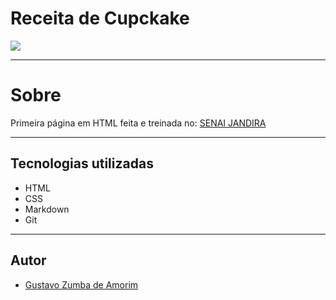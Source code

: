 # Receita de Cupckake

![](./Captura%20de%20Tela%202024-09-06%20às%2017.14.40.png)

---

# Sobre
Primeira página em HTML feita e treinada no: [SENAI JANDIRA](https://sp.senai.br/unidade/jandira/) 

___

## Tecnologias utilizadas
- HTML
- CSS
- Markdown
- Git

---
## Autor
- [Gustavo Zumba de Amorim](https://www.linkedin.com/in/gustavo-zumba-14ba1331b/)
